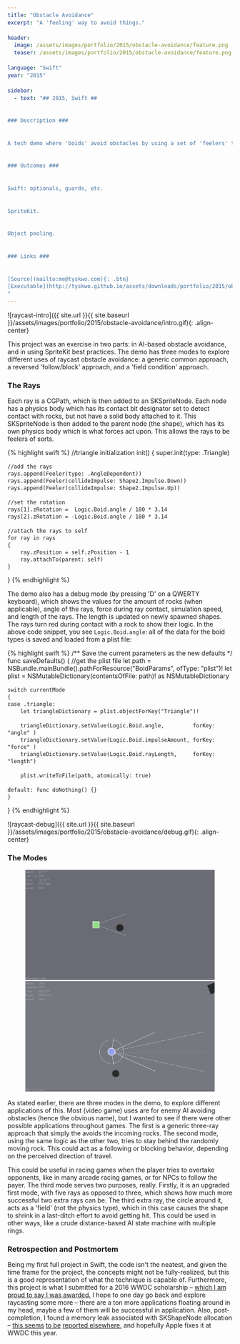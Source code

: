 ```yaml
---
title: "Obstacle Avoidance"
excerpt: "A 'feeling' way to avoid things."

header:
  image: /assets/images/portfolio/2015/obstacle-avoidance/feature.png
  teaser: /assets/images/portfolio/2015/obstacle-avoidance/feature.png

language: "Swift"
year: "2015"

sidebar:
  - text: "## 2015, Swift ##


### Description ###


A tech demo where 'boids' avoid obstacles by using a set of 'feelers' to see their immediate surroundings.


### Outcomes ###


Swift: optionals, guards, etc.


SpriteKit.


Object pooling.


### Links ###


[Source](mailto:me@tyskwo.com){: .btn}
[Executable](http://tyskwo.github.io/assets/downloads/portfolio/2015/obstacle-avoidance/Obstacle_Avoidance.app){: .btn}
"
---
```


![raycast-intro]({{ site.url }}{{ site.baseurl }}/assets/images/portfolio/2015/obstacle-avoidance/intro.gif){: .align-center}


This project was an exercise in two parts: in AI-based obstacle avoidance, and in using SpriteKit best practices. The demo has three modes to explore different uses of raycast obstacle avoidance: a generic common approach, a reversed 'follow/block' approach, and a 'field condition' approach.

### The Rays ###

Each ray is a CGPath, which is then added to an SKSpriteNode. Each node has a physics body which has its contact bit designator set to detect contact with rocks, but not have a solid body attached to it. This SKSpriteNode is then added to the parent node (the shape), which has its own physics body which is what forces act upon. This allows the rays to be feelers of sorts.

{% highlight swift %}
//triangle initialization
init()
{
    super.init(type: .Triangle)

    //add the rays
    rays.append(Feeler(type: .AngleDependent))
    rays.append(Feeler(collideImpulse: Shape2.Impulse.Down))
    rays.append(Feeler(collideImpulse: Shape2.Impulse.Up))

    //set the rotation
    rays[1].zRotation =  Logic.Boid.angle / 180 * 3.14
    rays[2].zRotation = -Logic.Boid.angle / 180 * 3.14

    //attach the rays to self
    for ray in rays
    {
        ray.zPosition = self.zPosition - 1
        ray.attachTo(parent: self)
    }
}
{% endhighlight %}

The demo also has a debug mode (by pressing 'D' on a QWERTY keyboard), which shows the values for the amount of rocks (when applicable), angle of the rays, force during ray contact, simulation speed, and length of the rays. The length is updated on newly spawned shapes. The rays turn red during contact with a rock to show their logic. In the above code snippet, you see `Logic.Boid.angle`: all of the data for the boid types is saved and loaded from a plist file:

{% highlight swift %}
/** Save the current parameters as the new defaults */
func saveDefaults()
{
    //get the plist file
    let path = NSBundle.mainBundle().pathForResource("BoidParams", ofType: "plist")!
    let plist = NSMutableDictionary(contentsOfFile: path)! as NSMutableDictionary

    switch currentMode
    {
    case .triangle:
        let triangleDictionary = plist.objectForKey("Triangle")!

        triangleDictionary.setValue(Logic.Boid.angle,         forKey: "angle" )
        triangleDictionary.setValue(Logic.Boid.impulseAmount, forKey: "force" )
        triangleDictionary.setValue(Logic.Boid.rayLength,     forKey: "length")

        plist.writeToFile(path, atomically: true)

    default: func doNothing() {}
    }
}
{% endhighlight %}

![raycast-debug]({{ site.url }}{{ site.baseurl }}/assets/images/portfolio/2015/obstacle-avoidance/debug.gif){: .align-center}


### The Modes ###

<figure class="half">
    <img src="/assets/images/portfolio/2015/obstacle-avoidance/mode2.gif">
    <img src="/assets/images/portfolio/2015/obstacle-avoidance/mode3.gif">
</figure>
As stated earlier, there are three modes in the demo, to explore different applications of this. Most (video game) uses are for enemy AI avoiding obstacles (hence the obvious name), but I wanted to see if there were other possible applications throughout games. The first is a generic three-ray approach that simply the avoids the incoming rocks. The second mode, using the same logic as the other two, tries to stay behind the randomly moving rock. This could act as a following or blocking behavior, depending on the perceived direction of travel.

This could be useful in racing games when the player tries to overtake opponents, like in many arcade racing games, or for NPCs to follow the payer. The third mode serves two purposes, really. Firstly, it is an upgraded first mode, with five rays as opposed to three, which shows how much more successful two extra rays can be. The third extra ray, the circle around it, acts as a 'field' (not the physics type), which in this case causes the shape to shrink in a last-ditch effort to avoid getting hit. This could be used in other ways, like a crude distance-based AI state machine with multiple rings.

### Retrospection and Postmortem ###

Being my first full project in Swift, the code isn't the neatest, and given the time frame for the project, the concepts might not be fully-realized, but this is a good representation of what the technique is capable of. Furthermore, this project is what I submitted for a 2016 WWDC scholarship – <a href="https://twitter.com/tyskwo/status/729832151320035328">which I am proud to say I was awarded.</a> I hope to one day go back and explore raycasting some more – there are a ton more applications floating around in my head, maybe a few of them will be successful in application. Also, post-completion, I found a memory leak associated with SKShapeNode allocation – <a href="http://stackoverflow.com/questions/27883162/does-skshapenode-still-leak-memory">this seems</a> <a href="http://stackoverflow.com/questions/18889297/skshapenode-has-unbounded-memory-growth">to be</a> <a href="http://sartak.org/2014/03/skshapenode-you-are-dead-to-me.html">reported elsewhere,</a> and hopefully Apple fixes it at WWDC this year.
